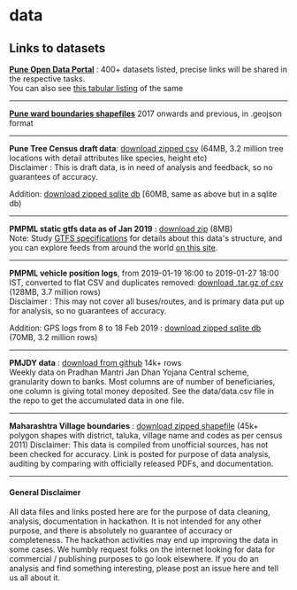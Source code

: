 # data
## Links to datasets

**[Pune Open Data Portal](http://opendata.punecorporation.org)** : 400+ datasets listed, precise links will be shared in the respective tasks.  
You can also see [this tabular listing](https://drive.google.com/open?id=10DQBIXHcC5LvRD6z-kpFbC20Hv7xen9yYzO6AWPU6HE) of the same

----

**[Pune ward boundaries shapefiles](https://github.com/datameet-pune/datameet-pune.github.io/tree/master/maps)** 2017 onwards and previous, in .geojson format

----

**Pune Tree Census draft data**: [download zipped csv](http://nikhilvj.co.in/files/trees/trees_all_clean1.csv.zip) (64MB, 3.2 million tree locations with detail attributes like species, height etc)  
Disclaimer : This is draft data, is in need of analysis and feedback, so no guarantees of accuracy.

Addition: [download zipped sqlite db](https://nikhilvj.co.in/files/podp/treecensusDB.7z) [60MB, same as above but in a sqlite db)

----

**PMPML static gtfs data as of Jan 2019** : [download zip](http://nikhilvj.co.in/files/pmpml/pmpml-gtfs.zip) (8MB)  
Note: Study [GTFS specifications](https://developers.google.com/transit/) for details about this data's structure, and you can explore feeds from around the world [on this site](https://transitfeeds.com/).

----

**PMPML vehicle position logs**, from 2019-01-19 16:00 to 2019-01-27 18:00 IST, converted to flat CSV and duplicates removed:
 [download .tar.gz of csv](http://nikhilvj.co.in/files/pmpml/pmpml_gpslogs_19.1.19_4pm_to_27.1.19_6pm.tar.gz) (128MB, 3.7 million rows)  
Disclaimer : This may not cover all buses/routes, and is primary data put up for analysis, so no guarantees of accuracy.

Addition: GPS logs from 8 to 18 Feb 2019 : [download zipped sqlite db](https://nikhilvj.co.in/files/podp/pmpmlDB.7z) (70MB, 3.2 million rows)

----

**PMJDY data** : [download from github](https://github.com/datameet-pune/pmjdy) 14k+ rows  
Weekly data on Pradhan Mantri Jan Dhan Yojana Central scheme, granularity down to banks. Most columns are of number of beneficiaries, one column is giving total money deposited. See the data/data.csv file in the repo to get the accumulated data in one file.

----
  
**Maharashtra Village boundaries** : [download zipped shapefile](https://drive.google.com/open?id=0B3gxOiUzXTR-RVdZNXh4X1huUG8) (45k+ polygon shapes with district, taluka, village name and codes as per census 2011) 
Disclaimer: This data is compiled from unofficial sources, has not been checked for accuracy. Link is posted for purpose of data analysis, auditing by comparing with officially released PDFs, and documentation.

----


#### General Disclaimer
All data files and links posted here are for the purpose of data cleaning, analysis, documentation in hackathon. It is not intended for any other purpose, and there is absolutely no guarantee of accuracy or completeness. The hackathon activities may end up improving the data in some cases. We humbly request folks on the internet looking for data for commercial / publishing purposes to go look elsewhere. If you do an analysis and find something interesting, please post an issue here and tell us all about it.
